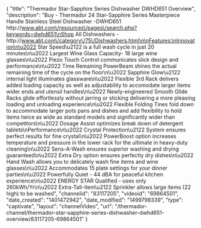 {
    "title": "Thermador Star-Sapphire Series Dishwasher DWHD651 Overview",
    "description": "Buy  - Thermador 24 Star-Sapphire Series Masterpiece Handle Stainless Steel Dishwasher  -DWHD651 http:\/\/www.abt.com\/resources\/pages\/search.php?keywords=dwhd651\nShop All Dishwashers - http:\/\/www.abt.com\/category\/75\/Dishwashers.html\n\nFeatures:\nInnovation\n\u2022 Star Speed\u2122 is a full wash cycle in just 20 minutes\n\u2022 Largest Wine Glass Capacity- 18 large wine glasses\n\u2022 Piezo Touch Control communicates slick design and performance\n\u2022 Time Remaining PowerBeam shines the actual remaining time of the cycle on the floor\n\u2022 Sapphire Glow\u2122 internal light illuminates glassware\n\u2022 Flexible 3rd Rack delivers added loading capacity as well as adjustability to accomodate larger items wider ends and utensil handles\n\u2022 Newly-engineered Smooth Glide Racks glide effortlessly without jarring or sticking delivering a more pleasing loading and unloading experience\n\u2022 Flexible Folding Tines fold down to accommodate larger pots pans and dishes and add flexibility to hold items twice as wide as standard models and significantly wider than competitors\n\u2022 Dosage Assist optimizes break down of detergent tablets\nPerformance\n\u2022 Crystal Protection\u2122 System ensures perfect results for fine crystal\n\u2022 PowerBoost option increases temperature and pressure in the lower rack for the ultimate in heavy-duty cleaning\n\u2022 Sens-A-Wash ensures superior washing and drying guaranteed\n\u2022 Extra Dry option ensures perfectly dry dishes\n\u2022 Hand Wash allows you to delicately wash fine items and wine glasses\n\u2022 Accommodates 15 plate settings for your dinner parties\n\u2022 Powerfully Quiet - 44 dBA for peaceful kitchen experience\n\u2022 ENERGY STAR Qualified - uses only 260kWh\/Yr\n\u2022 Extra-Tall-Item\u2122 Sprinkler allows large items (22 high) to be washed",
    "channelid": "83117205",
    "videoid": "69864501",
    "date_created": "1401472942",
    "date_modified": "1499798339",
    "type": "captivate",
    "layout": "channelVideo",
    "url": "\/thermador-channel\/thermador-star-sapphire-series-dishwasher-dwhd651-overview\/83117205-69864501"
}